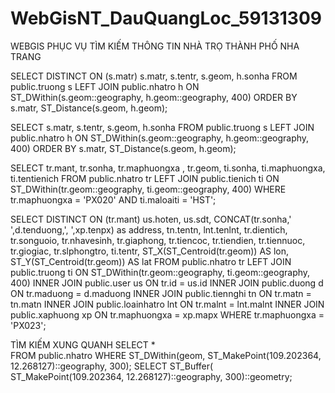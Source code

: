 # WebGisNT_DauQuangLoc_59131309
WEBGIS PHỤC VỤ TÌM KIẾM THÔNG TIN NHÀ TRỌ THÀNH PHỐ NHA TRANG

SELECT DISTINCT ON (s.matr) s.matr, s.tentr, s.geom, h.sonha
	FROM public.truong s
		LEFT JOIN public.nhatro h ON ST_DWithin(s.geom::geography, h.geom::geography, 400)
	ORDER BY s.matr, ST_Distance(s.geom, h.geom);


SELECT s.matr, s.tentr, s.geom, h.sonha
	FROM public.truong s
		LEFT JOIN public.nhatro h ON ST_DWithin(s.geom::geography, h.geom::geography, 400)
	ORDER BY s.matr, ST_Distance(s.geom, h.geom);


SELECT tr.mant, tr.sonha, tr.maphuongxa , tr.geom, ti.sonha, ti.maphuongxa, ti.tentienich
FROM public.nhatro tr
LEFT JOIN public.tienich ti ON ST_DWithin(tr.geom::geography, ti.geom::geography, 400)
WHERE tr.maphuongxa = 'PX020' AND ti.maloaiti = 'HST';

SELECT DISTINCT ON (tr.mant) us.hoten, us.sdt, CONCAT(tr.sonha,' ',d.tenduong,', ',xp.tenpx) as address, tn.tentn, lnt.tenlnt, tr.dientich, tr.songuoio, tr.nhavesinh, tr.giaphong, tr.tiencoc, tr.tiendien, tr.tiennuoc, tr.giogiac, tr.slphongtro, ti.tentr,
        ST_X(ST_Centroid(tr.geom)) AS lon, ST_Y(ST_Centroid(tr.geom)) AS lat
FROM public.nhatro tr
            LEFT JOIN public.truong ti ON ST_DWithin(tr.geom::geography, ti.geom::geography, 400)
            INNER JOIN public.user us ON tr.id = us.id
            INNER JOIN public.duong d ON tr.maduong = d.maduong
            INNER JOIN public.tiennghi tn ON tr.matn = tn.matn 
            INNER JOIN public.loainhatro lnt ON tr.malnt = lnt.malnt 
            INNER JOIN public.xaphuong xp ON tr.maphuongxa = xp.mapx
WHERE tr.maphuongxa = 'PX023';

TÌM KIẾM XUNG QUANH
SELECT *  
FROM public.nhatro 
WHERE ST_DWithin(geom, ST_MakePoint(109.202364, 12.268127)::geography, 300);
SELECT ST_Buffer(  
    ST_MakePoint(109.202364, 12.268127)::geography, 
    300)::geometry;